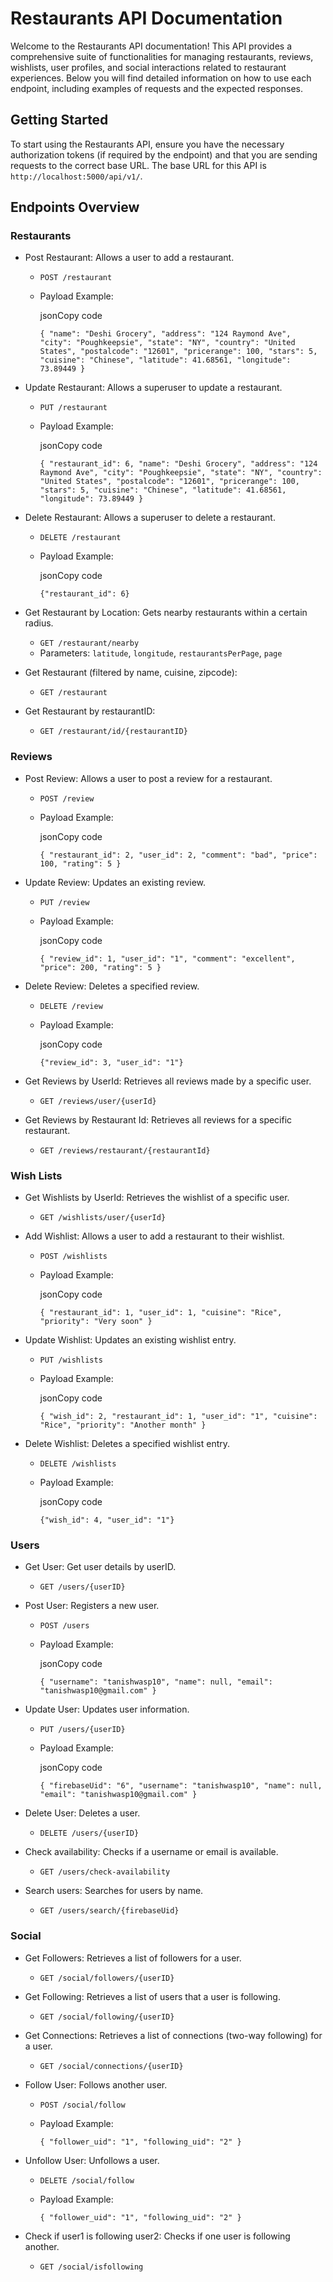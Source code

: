 Restaurants API Documentation
=============================

Welcome to the Restaurants API documentation! This API provides a comprehensive suite of functionalities for managing restaurants, reviews, wishlists, user profiles, and social interactions related to restaurant experiences. Below you will find detailed information on how to use each endpoint, including examples of requests and the expected responses.

Getting Started
---------------

To start using the Restaurants API, ensure you have the necessary authorization tokens (if required by the endpoint) and that you are sending requests to the correct base URL. The base URL for this API is `http://localhost:5000/api/v1/`.

Endpoints Overview
------------------

### Restaurants

-   Post Restaurant: Allows a user to add a restaurant.

    -   `POST /restaurant`
    -   Payload Example:

        jsonCopy code

        `{
          "name": "Deshi Grocery",
          "address": "124 Raymond Ave",
          "city": "Poughkeepsie",
          "state": "NY",
          "country": "United States",
          "postalcode": "12601",
          "pricerange": 100,
          "stars": 5,
          "cuisine": "Chinese",
          "latitude": 41.68561,
          "longitude": 73.89449
        }`

-   Update Restaurant: Allows a superuser to update a restaurant.

    -   `PUT /restaurant`
    -   Payload Example:

        jsonCopy code

        `{
          "restaurant_id": 6,
          "name": "Deshi Grocery",
          "address": "124 Raymond Ave",
          "city": "Poughkeepsie",
          "state": "NY",
          "country": "United States",
          "postalcode": "12601",
          "pricerange": 100,
          "stars": 5,
          "cuisine": "Chinese",
          "latitude": 41.68561,
          "longitude": 73.89449
        }`

-   Delete Restaurant: Allows a superuser to delete a restaurant.

    -   `DELETE /restaurant`
    -   Payload Example:

        jsonCopy code

        `{"restaurant_id": 6}`

-   Get Restaurant by Location: Gets nearby restaurants within a certain radius.

    -   `GET /restaurant/nearby`
    -   Parameters: `latitude`, `longitude`, `restaurantsPerPage`, `page`
-   Get Restaurant (filtered by name, cuisine, zipcode):

    -   `GET /restaurant`
-   Get Restaurant by restaurantID:

    -   `GET /restaurant/id/{restaurantID}`

### Reviews

-   Post Review: Allows a user to post a review for a restaurant.

    -   `POST /review`
    -   Payload Example:

        jsonCopy code

        `{
          "restaurant_id": 2,
          "user_id": 2,
          "comment": "bad",
          "price": 100,
          "rating": 5
        }`

-   Update Review: Updates an existing review.

    -   `PUT /review`
    -   Payload Example:

        jsonCopy code

        `{
          "review_id": 1,
          "user_id": "1",
          "comment": "excellent",
          "price": 200,
          "rating": 5
        }`

-   Delete Review: Deletes a specified review.

    -   `DELETE /review`
    -   Payload Example:

        jsonCopy code

        `{"review_id": 3, "user_id": "1"}`

-   Get Reviews by UserId: Retrieves all reviews made by a specific user.

    -   `GET /reviews/user/{userId}`
-   Get Reviews by Restaurant Id: Retrieves all reviews for a specific restaurant.

    -   `GET /reviews/restaurant/{restaurantId}`

### Wish Lists

-   Get Wishlists by UserId: Retrieves the wishlist of a specific user.

    -   `GET /wishlists/user/{userId}`
-   Add Wishlist: Allows a user to add a restaurant to their wishlist.

    -   `POST /wishlists`
    -   Payload Example:

        jsonCopy code

        `{
          "restaurant_id": 1,
          "user_id": 1,
          "cuisine": "Rice",
          "priority": "Very soon"
        }`

-   Update Wishlist: Updates an existing wishlist entry.

    -   `PUT /wishlists`
    -   Payload Example:

        jsonCopy code

        `{
          "wish_id": 2,
          "restaurant_id": 1,
          "user_id": "1",
          "cuisine": "Rice",
          "priority": "Another month"
        }`

-   Delete Wishlist: Deletes a specified wishlist entry.

    -   `DELETE /wishlists`
    -   Payload Example:

        jsonCopy code

        `{"wish_id": 4, "user_id": "1"}`

### Users

-   Get User: Get user details by userID.

    -   `GET /users/{userID}`
-   Post User: Registers a new user.

    -   `POST /users`
    -   Payload Example:

        jsonCopy code

        `{
          "username": "tanishwasp10",
          "name": null,
          "email": "tanishwasp10@gmail.com"
        }`

-   Update User: Updates user information.

    -   `PUT /users/{userID}`
    -   Payload Example:

        jsonCopy code

        `{
          "firebaseUid": "6",
          "username": "tanishwasp10",
          "name": null,
          "email": "tanishwasp10@gmail.com"
        }`

-   Delete User: Deletes a user.

    -   `DELETE /users/{userID}`
-   Check availability: Checks if a username or email is available.

    -   `GET /users/check-availability`
-   Search users: Searches for users by name.

    -   `GET /users/search/{firebaseUid}`

### Social

-   Get Followers: Retrieves a list of followers for a user.

    -   `GET /social/followers/{userID}`
-   Get Following: Retrieves a list of users that a user is following.

    -   `GET /social/following/{userID}`
-   Get Connections: Retrieves a list of connections (two-way following) for a user.

    -   `GET /social/connections/{userID}`
-   Follow User: Follows another user.

    -   `POST /social/follow`
    -   Payload Example:

        `{
          "follower_uid": "1",
          "following_uid": "2"
        }`

-   Unfollow User: Unfollows a user.

    -   `DELETE /social/follow`
    -   Payload Example:

        `{
          "follower_uid": "1",
          "following_uid": "2"
        }`

-   Check if user1 is following user2: Checks if one user is following another.

    -   `GET /social/isfollowing`
